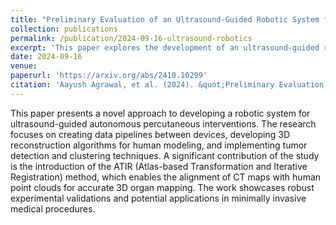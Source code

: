 ```yaml
---
title: "Preliminary Evaluation of an Ultrasound-Guided Robotic System for Autonomous Percutaneous Intervention"
collection: publications
permalink: /publication/2024-09-16-ultrasound-robotics
excerpt: 'This paper explores the development of an ultrasound-guided robotic system for autonomous percutaneous interventions, highlighting innovations in 3D organ mapping and tumor detection.'
date: 2024-09-16
venue: 
paperurl: 'https://arxiv.org/abs/2410.10299'
citation: 'Aayush Agrawal, et al. (2024). &quot;Preliminary Evaluation of an Ultrasound-Guided Robotic System for Autonomous Percutaneous Intervention.&quot; <i>IEEE International Conference on Robotics and Automation</i>.'
---
```


This paper presents a novel approach to developing a robotic system for ultrasound-guided autonomous percutaneous interventions. The research focuses on creating data pipelines between devices, developing 3D reconstruction algorithms for human modeling, and implementing tumor detection and clustering techniques. A significant contribution of the study is the introduction of the ATIR (Atlas-based Transformation and Iterative Registration) method, which enables the alignment of CT maps with human point clouds for accurate 3D organ mapping. The work showcases robust experimental validations and potential applications in minimally invasive medical procedures.
